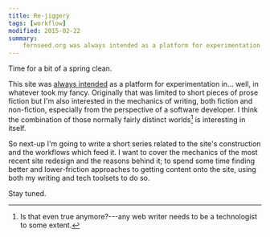 ```yaml
---
title: Re-jiggery
tags: [workflow]
modified: 2015-02-22
summary:
    fernseed.org was always intended as a platform for experimentation. Originally that was limited to short pieces of prose fiction but I'm also interested in the mechanics of writing, especially from the perspective of a software developer.
---
```


Time for a bit of a spring clean.

This site was [always intended](/meta/about/) as a platform for experimentation in... well, in whatever took my fancy. Originally that was limited to short pieces of prose fiction but I'm also interested in the mechanics of writing, both fiction and non-fiction, especially from the perspective of a software developer. I think the combination of those normally fairly distinct worlds[^fn1] is interesting in itself.

So next-up I'm going to write a short series related to the site's construction and the workflows which feed it. I want to cover the mechanics of the most recent site redesign and the reasons behind it; to spend some time finding better and lower-friction approaches to getting content onto the site, using both my writing and tech toolsets to do so.

Stay tuned.

[^fn1]: Is that even true anymore?---any web writer needs to be a technologist to some extent.

